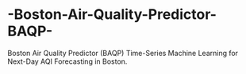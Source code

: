 # -Boston-Air-Quality-Predictor-BAQP-
 Boston Air Quality Predictor (BAQP) Time-Series Machine Learning for Next-Day AQI Forecasting in Boston.
